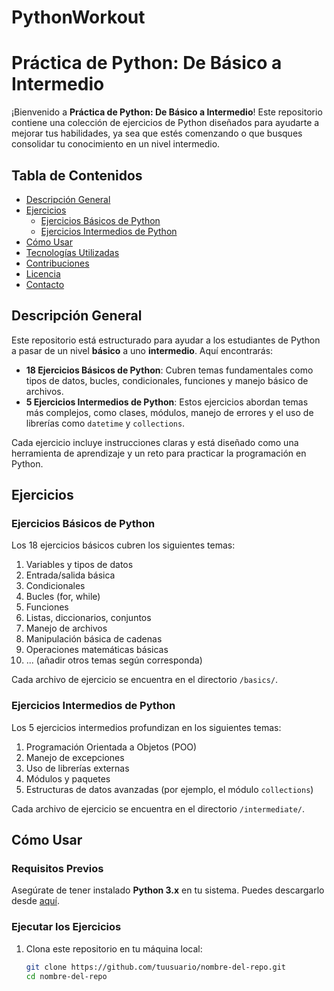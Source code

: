 # PythonWorkout

# Práctica de Python: De Básico a Intermedio

¡Bienvenido a **Práctica de Python: De Básico a Intermedio**! Este repositorio contiene una colección de ejercicios de Python diseñados para ayudarte a mejorar tus habilidades, ya sea que estés comenzando o que busques consolidar tu conocimiento en un nivel intermedio.

## Tabla de Contenidos

- [Descripción General](#descripción-general)
- [Ejercicios](#ejercicios)
  - [Ejercicios Básicos de Python](#ejercicios-básicos-de-python)
  - [Ejercicios Intermedios de Python](#ejercicios-intermedios-de-python)
- [Cómo Usar](#cómo-usar)
- [Tecnologías Utilizadas](#tecnologías-utilizadas)
- [Contribuciones](#contribuciones)
- [Licencia](#licencia)
- [Contacto](#contacto)

## Descripción General

Este repositorio está estructurado para ayudar a los estudiantes de Python a pasar de un nivel **básico** a uno **intermedio**. Aquí encontrarás:

- **18 Ejercicios Básicos de Python**: Cubren temas fundamentales como tipos de datos, bucles, condicionales, funciones y manejo básico de archivos.
- **5 Ejercicios Intermedios de Python**: Estos ejercicios abordan temas más complejos, como clases, módulos, manejo de errores y el uso de librerías como `datetime` y `collections`.

Cada ejercicio incluye instrucciones claras y está diseñado como una herramienta de aprendizaje y un reto para practicar la programación en Python.

## Ejercicios

### Ejercicios Básicos de Python

Los 18 ejercicios básicos cubren los siguientes temas:

1. Variables y tipos de datos
2. Entrada/salida básica
3. Condicionales
4. Bucles (for, while)
5. Funciones
6. Listas, diccionarios, conjuntos
7. Manejo de archivos
8. Manipulación básica de cadenas
9. Operaciones matemáticas básicas
10. ... (añadir otros temas según corresponda)

Cada archivo de ejercicio se encuentra en el directorio `/basics/`.

### Ejercicios Intermedios de Python

Los 5 ejercicios intermedios profundizan en los siguientes temas:

1. Programación Orientada a Objetos (POO)
2. Manejo de excepciones
3. Uso de librerías externas
4. Módulos y paquetes
5. Estructuras de datos avanzadas (por ejemplo, el módulo `collections`)

Cada archivo de ejercicio se encuentra en el directorio `/intermediate/`.

## Cómo Usar

### Requisitos Previos

Asegúrate de tener instalado **Python 3.x** en tu sistema. Puedes descargarlo desde [aquí](https://www.python.org/downloads/).

### Ejecutar los Ejercicios

1. Clona este repositorio en tu máquina local:

   ```bash
   git clone https://github.com/tuusuario/nombre-del-repo.git
   cd nombre-del-repo

